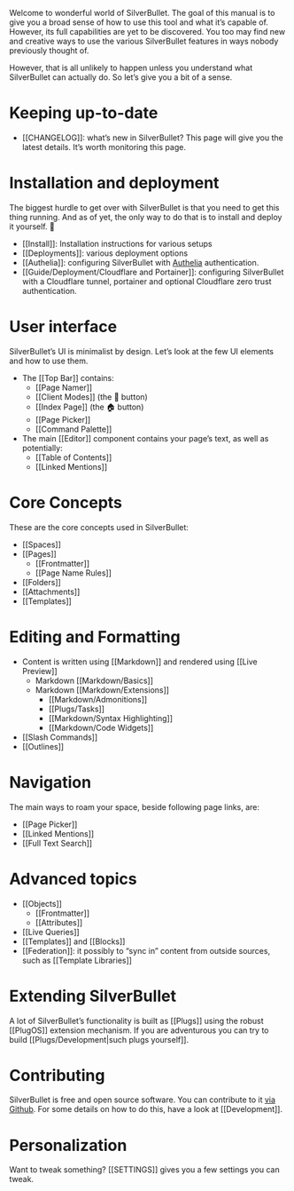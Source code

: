 Welcome to wonderful world of SilverBullet. The goal of this manual is to give you a broad sense of how to use this tool and what it’s capable of. However, its full capabilities are yet to be discovered. You too may find new and creative ways to use the various SilverBullet features in ways nobody previously thought of.

However, that is all unlikely to happen unless you understand what SilverBullet can actually do. So let’s give you a bit of a sense.

# Keeping up-to-date
* [[CHANGELOG]]: what’s new in SilverBullet? This page will give you the latest details. It’s worth monitoring this page.

# Installation and deployment
The biggest hurdle to get over with SilverBullet is that you need to get this thing running. And as of yet, the only way to do that is to install and deploy it yourself. 🤷

* [[Install]]: Installation instructions for various setups
* [[Deployments]]: various deployment options
* [[Authelia]]: configuring SilverBullet with [Authelia](https://www.authelia.com/) authentication.
* [[Guide/Deployment/Cloudflare and Portainer]]: configuring SilverBullet with a Cloudflare tunnel, portainer and optional Cloudflare zero trust authentication.

# User interface
SilverBullet’s UI is minimalist by design. Let’s look at the few UI elements and how to use them.

* The [[Top Bar]] contains:
  * [[Page Namer]]
  * [[Client Modes]] (the 🔄 button)
  * [[Index Page]] (the 🏠 button)
  * [[Page Picker]]
  * [[Command Palette]]
* The main [[Editor]] component contains your page’s text, as well as potentially:
  * [[Table of Contents]] 
  * [[Linked Mentions]]

# Core Concepts
These are the core concepts used in SilverBullet:
* [[Spaces]]
* [[Pages]]
  * [[Frontmatter]]
  * [[Page Name Rules]]
* [[Folders]]
* [[Attachments]]
* [[Templates]]

# Editing and Formatting
* Content is written using [[Markdown]] and rendered using [[Live Preview]]
  * Markdown [[Markdown/Basics]]
  * Markdown [[Markdown/Extensions]]
    * [[Markdown/Admonitions]]
    * [[Plugs/Tasks]]
    * [[Markdown/Syntax Highlighting]]
    * [[Markdown/Code Widgets]]
* [[Slash Commands]]
* [[Outlines]]

# Navigation
The main ways to roam your space, beside following page links, are:
* [[Page Picker]]
* [[Linked Mentions]]
* [[Full Text Search]]

# Advanced topics
* [[Objects]]
  * [[Frontmatter]]
  * [[Attributes]]
* [[Live Queries]]
* [[Templates]] and [[Blocks]]
* [[Federation]]: it possibly to “sync in” content from outside sources, such as [[Template Libraries]]

# Extending SilverBullet
A lot of SilverBullet’s functionality is built as [[Plugs]] using the robust [[PlugOS]] extension mechanism. If you are adventurous you can try to build [[Plugs/Development|such plugs yourself]].

# Contributing
SilverBullet is free and open source software. You can contribute to it [via Github](https://github.com/silverbulletmd/silverbullet). For some details on how to do this, have a look at [[Development]].

# Personalization
Want to tweak something? [[SETTINGS]] gives you a few settings you can tweak.
